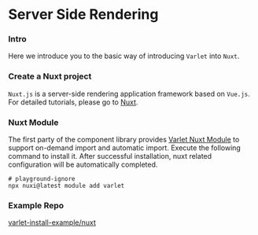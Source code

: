 # Server Side Rendering

### Intro

Here we introduce you to the basic way of introducing `Varlet` into `Nuxt`.

### Create a Nuxt project

`Nuxt.js` is a server-side rendering application framework based on `Vue.js`. For detailed tutorials, please go to [Nuxt](https://nuxt.com).

### Nuxt Module

The first party of the component library provides [Varlet Nuxt Module](https://nuxt.com/modules/varlet) to support on-demand import and automatic import. Execute the following command to install it. After successful installation, nuxt related configuration will be automatically completed.

```shell
# playground-ignore
npx nuxi@latest module add varlet
```

### Example Repo
[varlet-install-example/nuxt](https://github.com/varletjs/varlet-install-example/tree/main/nuxt)

